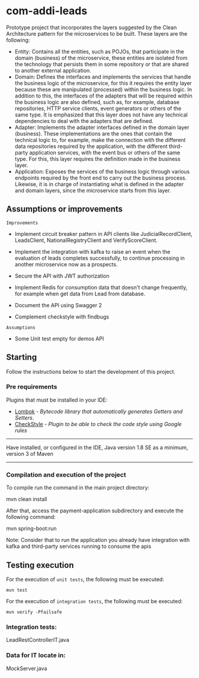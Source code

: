 # com-addi-leads

Prototype project that incorporates the layers suggested by the Clean Architecture pattern for the microservices to be built. These layers are the following:

* Entity: Contains all the entities, such as POJOs, that participate in the domain (business) of the microservice, these entities are isolated from the technology that persists them in some repository or that are shared to another external application.
* Domain: Defines the interfaces and implements the services that handle the business logic of the microservice, for this it requires the entity layer because these are manipulated (processed) within the business logic. In addition to this, the interfaces of the adapters that will be required within the business logic are also defined, such as, for example, database repositories, HTTP service clients, event generators or others of the same type. It is emphasized that this layer does not have any technical dependencies to deal with the adapters that are defined.
* Adapter: Implements the adapter interfaces defined in the domain layer (business). These implementations are the ones that contain the technical logic to, for example, make the connection with the different data repositories required by the application, with the different third-party application services, with the event bus or others of the same type. For this, this layer requires the definition made in the business layer.
* Application: Exposes the services of the business logic through various endpoints required by the front end to carry out the business process. Likewise, it is in charge of instantiating what is defined in the adapter and domain layers, since the microservice starts from this layer.

## Assumptions or improvements

```
Improvements
```

* Implement circuit breaker pattern in API clients like JudicialRecordClient, LeadsClient,
  NationalRegistryClient and VerifyScoreClient.


* Implement the integration with kafka to raise an event when the evaluation of leads completes successfully,
  to continue processing in another microservice now as a prospects.


* Secure the API with JWT authorization


* Implement Redis for consumption data that doesn't change frequently, for example when get data from Lead from database.


* Document the API using Swagger 2


* Complement checkstyle with findbugs

```
Assumptions
```

* Some Unit test empty for demos API

## Starting

Follow the instructions below to start the development of this project.

### Pre requirements

Plugins that must be installed in your IDE:
* [Lombok](http://projectlombok.org/) - *Bytecode library that automatically generates Getters and Setters*.
* [CheckStyle](http://www.checkstyle.com/) - *Plugin to be able to check the code style using Google rules*

---

Have installed, or configured in the IDE, Java version 1.8 SE as a minimum, version 3 of Maven

---

### Compilation and execution of the project

To compile run the command in the main project directory:

mvn clean install

After that, access the payment-application subdirectory and execute the following command:

mvn spring-boot:run

Note: Consider that to run the application you already have integration with kafka and third-party services running to consume the apis



## Testing execution

For the execution of `unit tests`, the following must be executed:

```
mvn test
```

For the execution of `integration tests`, the following must be executed:

```
mvn verify -Pfailsafe
```

### Integration tests:
LeadRestControllerIT.java

### Data for IT locate in:
MockServer.java